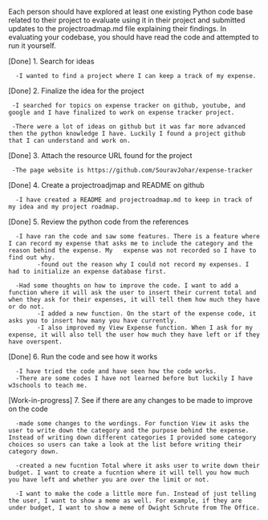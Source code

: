 Each person should have explored at least one existing Python code base related to
their project to evaluate using it in their project and submitted updates to the
projectroadmap.md file explaining their findings. In evaluating your codebase, you
should have read the code and attempted to run it yourself.

[Done] 1. Search for ideas

      -I wanted to find a project where I can keep a track of my expense. 
  
[Done] 2. Finalize the idea for the project

     -I searched for topics on expense tracker on github, youtube, and google and I have finalized to work on expense tracker project. 
  
     -There were a lot of ideas on github but it was far more advanced then the python knowledge I have. Luckily I found a project github that I can understand and work on. 

[Done] 3. Attach the resource URL found for the project

     -The page website is https://github.com/SouravJohar/expense-tracker
  
[Done] 4. Create a projectroadjmap and README on github

      -I have created a README and projectroadmap.md to keep in track of my idea and my project roadmap. 
  
[Done] 5. Review the python code from the references

      -I have ran the code and saw some features. There is a feature where I can record my expense that asks me to include the category and the reason behind the expense. My   expense was not recorded so I have to find out why. 
            -found out the reason why I could not record my expenses. I had to initialize an expense database first.  
      
      -Had some thoughts on how to improve the code. I want to add a function where it will ask the user to insert their current total and when they ask for their expenses, it will tell them how much they have or do not. 
            -I added a new function. On the start of the expense code, it asks you to insert how many you have currently. 
            -I also improved my View Expense function. When I ask for my expense, it will also tell the user how much they have left or if they have overspent.
       
    
[Done] 6. Run the code and see how it works
      
      -I have tried the code and have seen how the code works. 
      -There are some codes I have not learned before but luckily I have w3schools to teach me. 

[Work-in-progress] 7. See if there are any changes to be made to improve on the code

      -made some changes to the wordings. For function View it asks the user to write down the category and the purpose behind the expense. Instead of writing down different categories I provided some category choices so users can take a look at the list before writing their category down. 
  
      -created a new fucntion Total where it asks user to write down their budget. I want to create a fucntion where it will tell you how much you have left and whether you are over the limit or not. 
      
      -I want to make the code a little more fun. Instead of just telling the user, I want to show a meme as well. For example, if they are under budget, I want to show a meme of Dwight Schrute from The Office. 
